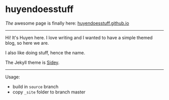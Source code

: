 # huyendoesstuff

*The* awesome page is finally here: [huyendoesstuff.github.io](https://huyendoesstuff.github.io)

---

Hi! It's Huyen here. I love writing and I wanted to have a simple themed blog, so here we are.

I also like doing stuff, hence the name.

The Jekyll theme is [Sidey](https://github.com/ronv/sidey).

---
Usage:
- build in `source` branch
- copy `_site` folder to branch master
